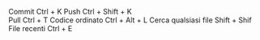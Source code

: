 Commit                      Ctrl + K
Push                        Ctrl + Shift + K     
Pull                        Ctrl + T
Codice ordinato             Ctrl + Alt + L
Cerca qualsiasi file        Shift + Shif
File recenti                Ctrl + E